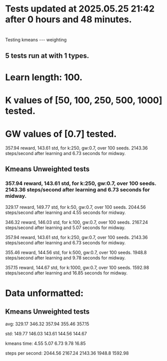 # Tests updated at 2025.05.25 21:42 after 0 hours and 48 minutes.
# 
Testing kmeans --- weighting
## 5 tests run at with 1 types.
# Learn length: 100.
# K values of [50, 100, 250, 500, 1000] tested.
# GW values of [0.7] tested.

357.94 reward, 143.61 std, for k:250, gw:0.7, over 100 seeds.  2143.36 steps/second after learning and 6.73 seconds for midway.


## Kmeans Unweighted tests
### 357.94 reward, 143.61 std, for k:250, gw:0.7, over 100 seeds.  2143.36 steps/second after learning and 6.73 seconds for midway.

329.17 reward, 149.77 std, for k:50, gw:0.7, over 100 seeds.  2044.56 steps/second after learning and 4.55 seconds for midway.

346.32 reward, 146.03 std, for k:100, gw:0.7, over 100 seeds.  2167.24 steps/second after learning and 5.07 seconds for midway.

357.94 reward, 143.61 std, for k:250, gw:0.7, over 100 seeds.  2143.36 steps/second after learning and 6.73 seconds for midway.

355.46 reward, 144.56 std, for k:500, gw:0.7, over 100 seeds.  1948.8 steps/second after learning and 9.78 seconds for midway.

357.15 reward, 144.67 std, for k:1000, gw:0.7, over 100 seeds.  1592.98 steps/second after learning and 16.85 seconds for midway.


# Data unformatted:



## Kmeans Unweighted tests
avg:
329.17
346.32
357.94
355.46
357.15

std:
149.77
146.03
143.61
144.56
144.67

kmeans time:
4.55
5.07
6.73
9.78
16.85

steps per second:
2044.56
2167.24
2143.36
1948.8
1592.98
